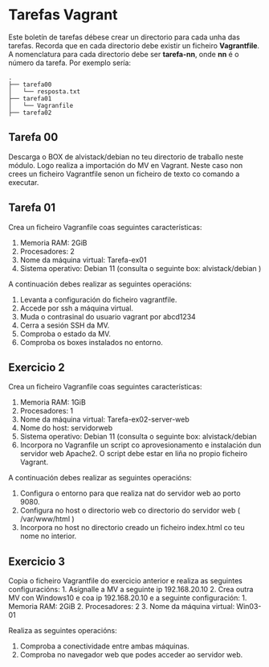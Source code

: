 # Tarefas Vagrant

Este boletín de tarefas débese crear un directorio para cada unha das tarefas. Recorda que en cada directorio debe existir un ficheiro **Vagrantfile**. A nomenclatura para cada directorio debe ser **tarefa-nn**, onde **nn** é o número da tarefa. Por exemplo sería:

```
.
├── tarefa00
│   └── resposta.txt
├── tarefa01
│   └── Vagranfile
├── tarefa02
``` 

## Tarefa 00

Descarga o BOX de alvistack/debian  no teu directorio de traballo neste módulo. Logo realiza a importación do MV en Vagrant. Neste caso non crees un ficheiro Vagrantfile senon un ficheiro de texto co comando a executar. 

## Tarefa 01

Crea un ficheiro Vagranfile coas seguintes características:
   1. Memoria RAM: 2GiB
   2. Procesadores: 2
   3. Nome da máquina virtual: Tarefa-ex01
   4. Sistema operativo: Debian 11 (consulta o seguinte box: alvistack/debian )

A continuación debes realizar as seguintes operacións:
   1. Levanta a configuración do ficheiro vagrantfile.
   2. Accede por ssh a máquina virtual. 
   3. Muda o contrasinal do usuario vagrant por abcd1234
   4. Cerra a sesión SSH da MV.
   5. Comproba o estado da MV.
   6. Comproba os boxes instalados no entorno. 

## Exercicio 2
Crea un ficheiro Vagranfile coas seguintes características:
   1. Memoria RAM: 1GiB
   2. Procesadores: 1
   3. Nome da máquina virtual: Tarefa-ex02-server-web
   4. Nome do host: servidorweb
   5. Sistema operativo: Debian 11 (consulta o seguinte box: alvistack/debian 
   6. Incorpora no Vagranfile un script co aprovesionamento e instalación dun servidor web Apache2. O script debe estar en liña no propio ficheiro Vagrant. 

A continuación debes realizar as seguintes operacións:
   1. Configura o entorno para que realiza nat do servidor web ao porto 9080.
   2. Configura no host  o directorio web co directorio do servidor web ( /var/www/html )
   3. Incorpora no host no directorio creado un ficheiro index.html co teu nome no interior. 



## Exercicio 3
Copia o ficheiro Vagrantfile do exercicio anterior e realiza as seguintes configuracións:
    1. Asígnalle a MV a seguinte ip 192.168.20.10
    2. Crea outra MV con Windows10  e coa ip 192.168.20.10 e a seguinte configuración:
       1.  Memoria RAM: 2GiB
       2.  Procesadores: 2
       3.   Nome da máquina virtual: Win03-01

Realiza as seguintes operacións:
1. Comproba a conectividade entre ambas máquinas. 
2. Comproba no navegador web que podes acceder ao servidor web. 

